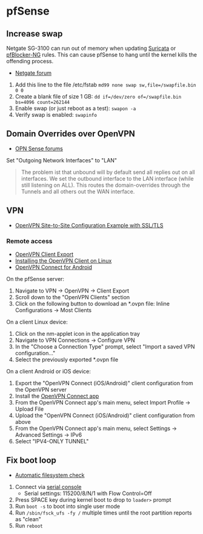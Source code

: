 # pfSense

## Increase swap

Netgate SG-3100 can run out of memory when updating [Suricata](https://suricata-ids.org/) or [pfBlocker-NG](https://docs.netgate.com/pfsense/en/latest/packages/pfblocker.html) rules. This can cause pfSense to hang until the kernel kills the offending process.

* [Netgate forum](https://forum.netgate.com/topic/133913/can-i-put-more-memory-in-my-sg-3100?_=1609784043701&lang=en-US)

1. Add this line to the file /etc/fstab
```md99 none swap sw,file=/swapfile.bin 0 0```
1. Create a blank file of size 1 GB:
```dd if=/dev/zero of=/swapfile.bin bs=4096 count=262144```
1. Enable swap (or just reboot as a test):
```swapon -a```
1. Verify swap is enabled:
```swapinfo```

## Domain Overrides over OpenVPN

* [OPN Sense forums](https://forum.opnsense.org/index.php?topic=6750.msg29210#msg29210)

Set "Outgoing Network Interfaces" to "LAN"

> The problem ist that unbound will by default send all replies out on all interfaces. We set the outbound interface to the LAN interface (while still listening on ALL). This routes the domain-overrides through the Tunnels and all others out the WAN interface.

## VPN

* [OpenVPN Site-to-Site Configuration Example with SSL/TLS](https://docs.netgate.com/pfsense/en/latest/recipes/openvpn-s2s-tls.html)

### Remote access

* [OpenVPN Client Export](https://docs.netgate.com/pfsense/en/latest/packages/openvpn-client-export.html)
* [Installing the OpenVPN Client on Linux](https://docs.netgate.com/pfsense/en/latest/recipes/openvpn-ra-client-linux.html)
* [OpenVPN Connect for Android](https://play.google.com/store/apps/details?id=net.openvpn.openvpn)

On the pfSense server:
1. Navigate to VPN -> OpenVPN -> Client Export
1. Scroll down to the "OpenVPN Clients" section
1. Click on the following button to download an *.ovpn file: Inline Configurations -> Most Clients

On a client Linux device:
1. Click on the nm-applet icon in the application tray
1. Navigate to VPN Connections -> Configure VPN
1. In the "Choose a Connection Type" prompt, select "Import a saved VPN configuration..."
1. Select the previously exported *.ovpn file

On a client Android or iOS device:
1. Export the "OpenVPN Connect (iOS/Android)" client configuration from the OpenVPN server
1. Install the [OpenVPN Connect app](https://play.google.com/store/apps/details?id=net.openvpn.openvpn)
1. From the OpenVPN Connect app's main menu, select Import Profile -> Upload File
1. Upload the "OpenVPN Connect (iOS/Android)" client configuration from above
1. From the OpenVPN Connect app's main menu, select Settings -> <scroll to the bottom> Advanced Settings -> IPv6
1. Select "IPV4-ONLY TUNNEL"

## Fix boot loop

* [Automatic filesystem check](https://docs.netgate.com/pfsense/en/latest/troubleshooting/filesystem-check.html)

1. Connect via [serial console](./networking.md#serial-console)
   * Serial settings: 115200/8/N/1 with Flow Control=Off
1. Press SPACE key during kernel boot to drop to `loader>` prompt
1. Run `boot -s` to boot into single user mode
1. Run `/sbin/fsck_ufs -fy /` multiple times until the root partition reports as "clean"
1. Run `reboot`
